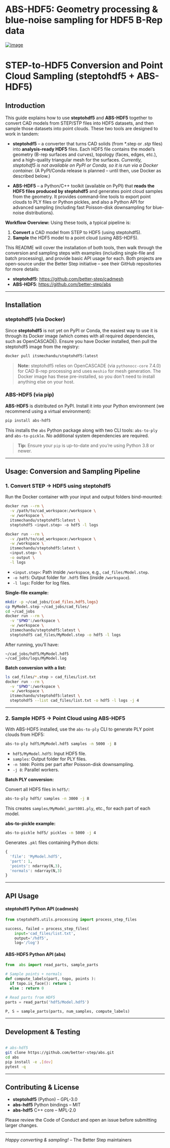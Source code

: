 

# ABS-HDF5: Geometry processing & blue-noise sampling for HDF5 B-Rep data
[![image](https://img.shields.io/pypi/v/abs-hdf5.svg)](https://pypi.python.org/pypi/abs-hdf5)

# STEP-to-HDF5 Conversion and Point Cloud Sampling (steptohdf5 + ABS-HDF5)

## Introduction

This guide explains how to use **steptohdf5** and **ABS-HDF5** together to convert CAD models from STEP/STP files into HDF5 datasets, and then sample those datasets into point clouds. These two tools are designed to work in tandem:

- **steptohdf5** – a converter that turns CAD solids (from *.step or *.stp* files) into **analysis-ready HDF5** files. Each HDF5 file contains the model’s geometry (B-rep surfaces and curves), topology (faces, edges, etc.), and a high-quality triangular mesh for the surfaces. *Currently, steptohdf5 is not available on PyPI or Conda, so it is run via a Docker container.* (A PyPI/Conda release is planned – until then, use Docker as described below.)

- **ABS-HDF5** – a Python/C++ toolkit (available on PyPI) that **reads the HDF5 files produced by steptohdf5** and generates point cloud samples from the geometry. It provides command-line tools to export point clouds to PLY files or Python pickles, and also a Python API for advanced sampling (including fast Poisson-disk downsampling for blue-noise distributions).

**Workflow Overview:** Using these tools, a typical pipeline is:
1. **Convert** a CAD model from STEP to HDF5 (using steptohdf5).  
2. **Sample** the HDF5 model to a point cloud (using ABS-HDF5).  

This README will cover the installation of both tools, then walk through the conversion and sampling steps with examples (including single-file and batch processing), and provide basic API usage for each. Both projects are open-source under the Better Step initiative – see their GitHub repositories for more details:
- **steptohdf5**: https://github.com/better-step/cadmesh  
- **ABS-HDF5**: https://github.com/better-step/abs  

---

## Installation

### steptohdf5 (via Docker)

Since **steptohdf5** is not yet on PyPI or Conda, the easiest way to use it is through its Docker image (which comes with all required dependencies, such as OpenCASCADE). Ensure you have Docker installed, then pull the steptohdf5 image from the registry:

```bash
docker pull itsmechandu/steptohdf5:latest
```


> **Note:** steptohdf5 relies on OpenCASCADE (via `pythonocc-core` 7.4.0) for CAD B-rep processing and uses `meshio` for mesh generation. The Docker image has these pre-installed, so you don't need to install anything else on your host.

### ABS-HDF5 (via pip)

**ABS-HDF5** is distributed on PyPI. Install it into your Python environment (we recommend using a virtual environment):

```bash
pip install abs-hdf5
```

This installs the `abs` Python package along with two CLI tools: `abs-to-ply` and `abs-to-pickle`. No additional system dependencies are required.

> **Tip:** Ensure your `pip` is up-to-date and you’re using Python 3.8 or newer.

---

## Usage: Conversion and Sampling Pipeline

### 1. Convert STEP → HDF5 using steptohdf5

Run the Docker container with your input and output folders bind-mounted:

```bash
docker run --rm \
  -v /path/to/cad_workspace:/workspace \
  -w /workspace \
  itsmechandu/steptohdf5:latest \
  steptohdf5 <input.step> -o hdf5 -l logs

docker run --rm \
  -v /path/to/cad_workspace:/workspace \
  -w /workspace \
  itsmechandu/steptohdf5:latest \
  <input.step> \
  -o output \
  -l logs
```

- `<input.step>`: Path inside `/workspace`, e.g., `cad_files/Model.step`.  
- `-o hdf5`: Output folder for `.hdf5` files (inside `/workspace`).  
- `-l logs`: Folder for log files.

**Single-file example:**

```bash
mkdir -p ~/cad_jobs/{cad_files,hdf5,logs}
cp MyModel.step ~/cad_jobs/cad_files/
cd ~/cad_jobs
docker run --rm \
  -v "$PWD":/workspace \
  -w /workspace \
  itsmechandu/steptohdf5:latest \
  steptohdf5 cad_files/MyModel.step -o hdf5 -l logs

```

After running, you’ll have:
```
~/cad_jobs/hdf5/MyModel.hdf5
~/cad_jobs/logs/MyModel.log
```

**Batch conversion with a list:**

```bash
ls cad_files/*.step > cad_files/list.txt
docker run --rm \
  -v "$PWD":/workspace \
  -w /workspace \
  itsmechandu/steptohdf5:latest \
  steptohdf5 --list cad_files/list.txt -o hdf5 -l logs -j 4

```

---

### 2. Sample HDF5 → Point Cloud using ABS-HDF5

With ABS-HDF5 installed, use the `abs-to-ply` CLI to generate PLY point clouds from HDF5:

```bash
abs-to-ply hdf5/MyModel.hdf5 samples -n 5000 -j 8
```

- `hdf5/MyModel.hdf5`: Input HDF5 file.  
- `samples`: Output folder for PLY files.  
- `-n 5000`: Points per part after Poisson-disk downsampling.  
- `-j 8`: Parallel workers.

**Batch PLY conversion:**

Convert all HDF5 files in `hdf5/`:

```bash
abs-to-ply hdf5/ samples -n 3000 -j 8
```

This creates `samples/MyModel_part001.ply`, etc., for each part of each model.

**abs-to-pickle example:**

```bash
abs-to-pickle hdf5/ pickles -n 5000 -j 4
```

Generates `.pkl` files containing Python dicts:
```python
{
  'file': 'MyModel.hdf5',
  'part': 1,
  'points': ndarray(N,3),
  'normals': ndarray(N,3)
}
```

---

## API Usage

#### steptohdf5 Python API (cadmesh)

```python
from steptohdf5.utils.processing import process_step_files

success, failed = process_step_files(
    input='cad_files/list.txt',
    output='/hdf5',
    log='/log')
```

#### ABS-HDF5 Python API (abs)

```python
from  abs import read_parts, sample_parts

# Sample points + normals
def compute_labels(part, topo, points ):
  if topo.is_face(): return 1
  else : return 0

# Read parts from HDF5
parts = read_parts('hdf5/Model.hdf5')

P, S = sample_parts(parts, num_samples, compute_labels)
```

---

## Development & Testing

```bash

# abs-hdf5
git clone https://github.com/better-step/abs.git
cd abs
pip install -e .[dev]
pytest -q
```

---

## Contributing & License

- **steptohdf5** (Python) – GPL-3.0  
- **abs-hdf5** Python bindings – MIT  
- **abs-hdf5** C++ core – MPL-2.0  

Please review the Code of Conduct and open an issue before submitting larger changes.

---
*Happy converting & sampling!*  – The Better Step maintainers
